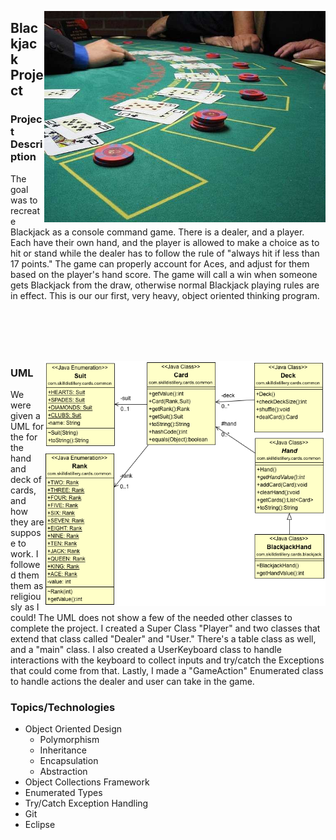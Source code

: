 <dl>
	<img src="https://github.com/Chioxin/BlackjackProject/blob/master/BlackjackTable.jpg?raw=true" alt="A Blackjack Table" ALIGN="right" width="450"/>
</dl>

## Blackjack Project

### Project Description
The goal was to recreate Blackjack as a console command game. There is a dealer, and a player. Each have their own hand, and the player is allowed to make a choice as to hit or stand while the dealer has to follow the rule of "always hit if less than 17 points." The game can properly account for Aces, and adjust for them based on the player's hand score. The game will call a win when someone gets Blackjack from the draw, otherwise normal Blackjack playing rules are in effect. This is our our first, very heavy, object oriented thinking program.

<br>
<br>
<br>
<br>

<dl>
	<img src="https://github.com/Chioxin/BlackjackProject/blob/master/BlackjackUML.png?raw=true" alt="A Blackjack Table" ALIGN="right" width="450"/>
</dl>

### UML

We were given a UML for the for the hand and deck of cards, and how they are suppose to work. I followed them them as religiously as I could! The UML does not show a few of the needed other classes to complete the project. I created a Super Class "Player" and two classes that extend that class called "Dealer" and "User." There's a table class as well, and a "main" class. I also created a UserKeyboard class to handle interactions with the keyboard to collect inputs and try/catch the Exceptions that could come from that. Lastly, I made a "GameAction" Enumerated class to handle actions the dealer and user can take in the game. 

### Topics/Technologies
* Object Oriented Design
	* Polymorphism
	* Inheritance
	* Encapsulation
	* Abstraction
* Object Collections Framework
* Enumerated Types
* Try/Catch Exception Handling
* Git
* Eclipse